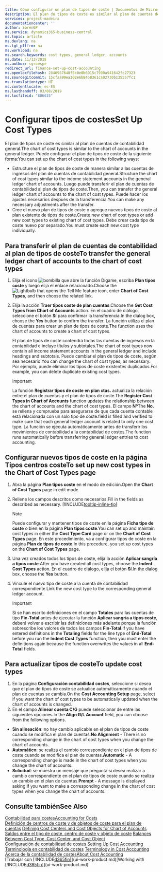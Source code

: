 ```yaml
---
title: Cómo configurar un plan de tipos de coste | Documentos de Microsoft
description: El plan de tipos de coste es similar al plan de cuentas de contabilidad general.
services: project-madeira
documentationcenter: ''
author: SorenGP
ms.service: dynamics365-business-central
ms.topic: article
ms.devlang: na
ms.tgt_pltfrm: na
ms.workload: na
ms.search.keywords: cost types, general ledger, accounts
ms.date: 11/13/2018
ms.author: sgroespe
redirect_url: finance-set-up-cost-accounting
ms.openlocfilehash: 2846967648f5c0e0b6015c7990a941642fc27323
ms.sourcegitcommit: 1bcfaa99ea302e6b84b8361ca02730b135557fc1
ms.translationtype: HT
ms.contentlocale: es-ES
ms.lasthandoff: 03/08/2019
ms.locfileid: "806635"
---
```

# <a name="set-up-cost-types"></a><span data-ttu-id="ced6c-103">Configurar tipos de costes</span><span class="sxs-lookup"><span data-stu-id="ced6c-103">Set Up Cost Types</span></span>
<span data-ttu-id="ced6c-104">El plan de tipos de coste es similar al plan de cuentas de contabilidad general.</span><span class="sxs-lookup"><span data-stu-id="ced6c-104">The chart of cost types is similar to the chart of accounts in the general ledger.</span></span> <span data-ttu-id="ced6c-105">Puede configurar el plan de tipos de coste de la siguiente forma:</span><span class="sxs-lookup"><span data-stu-id="ced6c-105">You can set up the chart of cost types in the following ways:</span></span>  

-   <span data-ttu-id="ced6c-106">Estructure el plan de tipos de coste de manera similar a las cuentas de ingresos del plan de cuentas de contabilidad general.</span><span class="sxs-lookup"><span data-stu-id="ced6c-106">Structure the chart of cost types similar to the income statement accounts in the general ledger chart of accounts.</span></span> <span data-ttu-id="ced6c-107">Luego puede transferir el plan de cuentas de contabilidad al plan de tipos de coste.</span><span class="sxs-lookup"><span data-stu-id="ced6c-107">Then, you can transfer the general ledger chart of accounts to the chart of cost types.</span></span> <span data-ttu-id="ced6c-108">Puede hacer los ajustes necesarios después de la transferencia.</span><span class="sxs-lookup"><span data-stu-id="ced6c-108">You can make any necessary adjustments after the transfer.</span></span>  
-   <span data-ttu-id="ced6c-109">Cree el nuevo plan de tipos de coste o agregue nuevos tipos de coste al plan existente de tipos de coste.</span><span class="sxs-lookup"><span data-stu-id="ced6c-109">Create new chart of cost types or add new cost types to existing chart of cost types.</span></span> <span data-ttu-id="ced6c-110">Debe crear cada tipo de coste nuevo por separado.</span><span class="sxs-lookup"><span data-stu-id="ced6c-110">You must create each new cost type individually.</span></span>  

## <a name="to-transfer-the-general-ledger-chart-of-accounts-to-the-chart-of-cost-types"></a><span data-ttu-id="ced6c-111">Para transferir el plan de cuentas de contabilidad al plan de tipos de coste</span><span class="sxs-lookup"><span data-stu-id="ced6c-111">To transfer the general ledger chart of accounts to the chart of cost types</span></span>  
1.  <span data-ttu-id="ced6c-112">Elija el icono ![bombilla que abre la función Dígame](media/ui-search/search_small.png "Dígame que desea hacer"), escriba **Plan tipos coste** y luego elija el enlace relacionado.</span><span class="sxs-lookup"><span data-stu-id="ced6c-112">Choose the ![Lightbulb that opens the Tell Me feature](media/ui-search/search_small.png "Tell me what you want to do") icon, enter **Chart of Cost Types**, and then choose the related link.</span></span>  
2.  <span data-ttu-id="ced6c-113">Elija la acción **Traer tipos coste de plan cuentas**.</span><span class="sxs-lookup"><span data-stu-id="ced6c-113">Choose the **Get Cost Types from Chart of Accounts** action.</span></span> <span data-ttu-id="ced6c-114">En el cuadro de diálogo, seleccione el botón **Sí** para confirmar la transferencia.</span><span class="sxs-lookup"><span data-stu-id="ced6c-114">In the dialog box, choose the **Yes** button to confirm the transfer.</span></span> <span data-ttu-id="ced6c-115">La función utiliza el plan de cuentas para crear un plan de tipos de coste.</span><span class="sxs-lookup"><span data-stu-id="ced6c-115">The function uses the chart of accounts to create a chart of cost types.</span></span>  

    <span data-ttu-id="ced6c-116">El plan de tipos de coste contendrá todas las cuentas de ingresos en la contabilidad e incluye títulos y subtotales.</span><span class="sxs-lookup"><span data-stu-id="ced6c-116">The chart of cost types now contain all income statement accounts in the general ledger and include headings and subtotals.</span></span> <span data-ttu-id="ced6c-117">Puede cambiar el plan de tipos de coste, según sea necesario.</span><span class="sxs-lookup"><span data-stu-id="ced6c-117">You can change the chart of cost types, as necessary.</span></span> <span data-ttu-id="ced6c-118">Por ejemplo, puede eliminar los tipos de coste existentes duplicados.</span><span class="sxs-lookup"><span data-stu-id="ced6c-118">For example, you can delete duplicate existing cost types.</span></span>  

    > [!IMPORTANT]  
    >  <span data-ttu-id="ced6c-119">La función **Registrar tipos de coste en plan ctas.** actualiza la relación entre el plan de cuentas y el plan de tipos de coste.</span><span class="sxs-lookup"><span data-stu-id="ced6c-119">The **Register Cost Types in Chart of Accounts** function updates the relationship between the chart of accounts and the chart of cost types.</span></span> <span data-ttu-id="ced6c-120">El campo **Nº**</span><span class="sxs-lookup"><span data-stu-id="ced6c-120">The **No.**</span></span> <span data-ttu-id="ced6c-121">se rellena y comprueba para asegurarse de que cada cuenta contable está relacionada con un solo tipo de coste.</span><span class="sxs-lookup"><span data-stu-id="ced6c-121">field is filled and verified to make sure that each general ledger account is related to only one cost type.</span></span> <span data-ttu-id="ced6c-122">La función se ejecuta automáticamente antes de transferir los movimientos de contabilidad a la contabilidad de costes.</span><span class="sxs-lookup"><span data-stu-id="ced6c-122">The function runs automatically before transferring general ledger entries to cost accounting.</span></span>  

## <a name="to-set-up-new-cost-types-in-the-chart-of-cost-types-page"></a><span data-ttu-id="ced6c-123">Configurar nuevos tipos de coste en la página Tipos centros coste</span><span class="sxs-lookup"><span data-stu-id="ced6c-123">To set up new cost types in the Chart of Cost Types page</span></span>  
1.  <span data-ttu-id="ced6c-124">Abra la página **Plan tipos coste** en el modo de edición.</span><span class="sxs-lookup"><span data-stu-id="ced6c-124">Open the **Chart of Cost Types** page in edit mode.</span></span>  
2.  <span data-ttu-id="ced6c-125">Rellene los campos descritos como necesarios.</span><span class="sxs-lookup"><span data-stu-id="ced6c-125">Fill in the fields as described as necessary.</span></span> [!INCLUDE[tooltip-inline-tip](includes/tooltip-inline-tip_md.md)]

    > [!NOTE]  
    >  <span data-ttu-id="ced6c-126">Puede configurar y mantener tipos de coste en la página **Ficha tipo de coste** o bien en la página **Plan tipos coste**.</span><span class="sxs-lookup"><span data-stu-id="ced6c-126">You can set up and maintain cost types in either the **Cost Type Card** page or on the **Chart of Cost Types** page.</span></span> <span data-ttu-id="ced6c-127">En este procedimiento, va a configurar tipos de coste en la página **Plan de tipos de coste**.</span><span class="sxs-lookup"><span data-stu-id="ced6c-127">In this procedure, you set up cost types on the **Chart of Cost Types** page.</span></span>

3.  <span data-ttu-id="ced6c-128">Una vez creados todos los tipos de coste, elija la acción **Aplicar sangría a tipos coste**.</span><span class="sxs-lookup"><span data-stu-id="ced6c-128">After you have created all cost types, choose the **Indent Cost Types** action.</span></span> <span data-ttu-id="ced6c-129">En el cuadro de diálogo, elija el botón **Sí**.</span><span class="sxs-lookup"><span data-stu-id="ced6c-129">In the dialog box, choose the **Yes** button.</span></span>  
4.  <span data-ttu-id="ced6c-130">Vincule el nuevo tipo de coste a la cuenta de contabilidad correspondiente.</span><span class="sxs-lookup"><span data-stu-id="ced6c-130">Link the new cost type to the corresponding general ledger account.</span></span>  

    > [!IMPORTANT]  
    >  <span data-ttu-id="ced6c-131">Si se han escrito definiciones en el campo **Totales** para las cuentas de tipo **Fin-Total** antes de ejecutar la función **Aplicar sangría a tipos coste**, deberá volver a escribir las definiciones más adelante porque la función sobrescribe los valores de todos los campos **Fin-Total**.</span><span class="sxs-lookup"><span data-stu-id="ced6c-131">If you have entered definitions in the **Totaling** fields for the line type of **End-Total** before you run the **Indent Cost Types** function, then you must enter the definitions again because the function overwrites the values in all **End-Total** fields.</span></span>  

## <a name="to-update-cost-types"></a><span data-ttu-id="ced6c-132">Para actualizar tipos de coste</span><span class="sxs-lookup"><span data-stu-id="ced6c-132">To update cost types</span></span>  
1.  <span data-ttu-id="ced6c-133">En la página **Configuración contabilidad costes**, seleccione si desea que el plan de tipos de coste se actualice automáticamente cuando el plan de cuentas se cambia.</span><span class="sxs-lookup"><span data-stu-id="ced6c-133">On the **Cost Accounting Setup** page, select if you want the chart of cost types to be automatically updated when the chart of accounts is changed.</span></span>  
2.  <span data-ttu-id="ced6c-134">En el campo **Alinear cuenta C/G** puede seleccionar de entre las siguientes opciones.</span><span class="sxs-lookup"><span data-stu-id="ced6c-134">In the **Align G/L Account** field, you can choose from the following options.</span></span>  

- <span data-ttu-id="ced6c-135">**Sin alineación**: no hay cambio aplicable en el plan de tipos de coste cuando se modifica el plan de cuentas.</span><span class="sxs-lookup"><span data-stu-id="ced6c-135">**No Alignment** - There is no corresponding change in the chart of cost types when you change the chart of accounts.</span></span>  
- <span data-ttu-id="ced6c-136">**Automático**: se realiza el cambio correspondiente en el plan de tipos de coste cuando se modifica el plan de cuentas.</span><span class="sxs-lookup"><span data-stu-id="ced6c-136">**Automatic** - A corresponding change is made in the chart of cost types when you change the chart of accounts.</span></span>  
- <span data-ttu-id="ced6c-137">**Solicitud**: se muestra un mensaje que pregunta si desea realizar a cambio correspondiente en el plan de tipos de coste cuando se realiza un cambio en el plan de cuentas.</span><span class="sxs-lookup"><span data-stu-id="ced6c-137">**Prompt** - A message is displayed asking if you want to make a corresponding change in the chart of cost types when you change the chart of accounts.</span></span>  

## <a name="see-also"></a><span data-ttu-id="ced6c-138">Consulte también</span><span class="sxs-lookup"><span data-stu-id="ced6c-138">See Also</span></span>  
[<span data-ttu-id="ced6c-139">Contabilidad para costes</span><span class="sxs-lookup"><span data-stu-id="ced6c-139">Accounting for Costs</span></span>](finance-manage-cost-accounting.md)  
<span data-ttu-id="ced6c-140">[Definición de centros de coste y de objetos de coste para el plan de cuentas](finance-defining-cost-centers-and-cost-objects-for-chart-of-accounts.md) </span><span class="sxs-lookup"><span data-stu-id="ced6c-140">[Defining Cost Centers and Cost Objects for Chart of Accounts](finance-defining-cost-centers-and-cost-objects-for-chart-of-accounts.md) </span></span>  
<span data-ttu-id="ced6c-141">[Saldos entre el tipo de coste, centro de coste y objeto de coste](finance-balances-between-cost-type-cost-center-and-cost-object.md) </span><span class="sxs-lookup"><span data-stu-id="ced6c-141">[Balances Between Cost Type, Cost Center, and Cost Object](finance-balances-between-cost-type-cost-center-and-cost-object.md) </span></span>  
<span data-ttu-id="ced6c-142">[Configuración de contabilidad de costes](finance-set-up-cost-accounting.md) </span><span class="sxs-lookup"><span data-stu-id="ced6c-142">[Setting Up Cost Accounting](finance-set-up-cost-accounting.md) </span></span>  
<span data-ttu-id="ced6c-143">[Terminología en contabilidad de costes](finance-terminology-in-cost-accounting.md) </span><span class="sxs-lookup"><span data-stu-id="ced6c-143">[Terminology in Cost Accounting](finance-terminology-in-cost-accounting.md) </span></span>  
[<span data-ttu-id="ced6c-144">Acerca de la contabilidad de costes</span><span class="sxs-lookup"><span data-stu-id="ced6c-144">About Cost Accounting</span></span>](finance-about-cost-accounting.md)  
<span data-ttu-id="ced6c-145">[Trabajar con [!INCLUDE[d365fin](includes/d365fin_md.md)]](ui-work-product.md)</span><span class="sxs-lookup"><span data-stu-id="ced6c-145">[Working with [!INCLUDE[d365fin](includes/d365fin_md.md)]](ui-work-product.md)</span></span>
